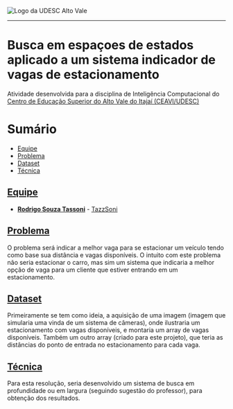 <!-- Visualizador online: https://stackedit.io/ -->
 ![Logo da UDESC Alto Vale](http://www1.udesc.br/imagens/id_submenu/2019/marca_alto_vale_horizontal_assinatura_rgb_01.jpg)

---

# Busca em espaçoes de estados aplicado a um sistema indicador de vagas de estacionamento

Atividade desenvolvida para a disciplina de Inteligência Computacional do [Centro de Educação Superior do Alto Vale do Itajaí (CEAVI/UDESC)](https://www.udesc.br/ceavi)

# Sumário
* [Equipe](#equipe)
* [Problema](#problema)
* [Dataset](#dataset)
* [Técnica](#tecnica)

## [Equipe](#equipe)
 - [**Rodrigo Souza Tassoni**](mailto:tazzsoni@gmail.com) - [TazzSoni](https://github.com/tazzsoni)
 
## [Problema](#problema)
O problema será indicar a melhor vaga para se estacionar um veículo tendo como base sua distância e vagas disponíveis. O intuito com este problema não seria estacionar o carro, mas sim um sistema que indicaria a melhor opção de vaga para um cliente que estiver entrando em um estacionamento.

## [Dataset](#dataset)
Primeiramente se tem como ideia, a aquisição de uma imagem (imagem que simularia uma vinda de um sistema de câmeras), onde ilustraria um estacionamento com vagas disponíveis, e montaria um array de vagas disponíveis. Também um outro array (criado para este projeto), que teria as distâncias do ponto de entrada no estacionamento para cada vaga.

## [Técnica](#tecnica)
Para esta resolução, seria desenvolvido um sistema de busca em profundidade ou em largura (seguindo sugestão do professor), para obtenção dos resultados.




